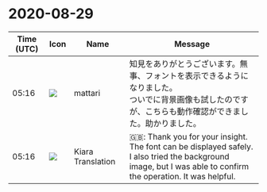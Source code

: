 # 2020-08-29

|Time (UTC)|Icon|Name|Message|
|---|---|---|---|
|05:16|![](https://secure.gravatar.com/avatar/10d95659b0a9eda4e94cfc0f927e32dd.jpg?s=72&d=https%3A%2F%2Fa.slack-edge.com%2Fdf10d%2Fimg%2Favatars%2Fava_0003-72.png)|mattari|知見をありがとうございます。無事、フォントを表示できるようになりました。<br>ついでに背景画像も試したのですが、こちらも動作確認ができました。助かりました。|
|05:16|![](https://avatars.slack-edge.com/2019-08-21/732685848020_f3f20736795184660348_72.png)|Kiara Translation|🇬🇧: Thank you for your insight. The font can be displayed safely.<br>I also tried the background image, but I was able to confirm the operation. It was helpful.|
